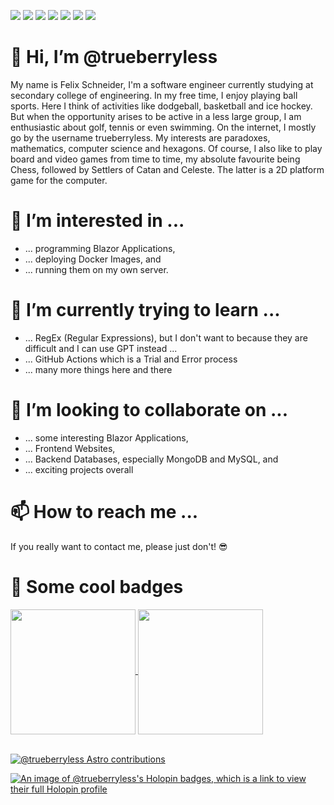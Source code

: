 ![](https://img.shields.io/badge/ØWPM-80-yellow)
![](https://img.shields.io/badge/Keyboard-QWERTZ-orange)
![](https://img.shields.io/badge/Country-Austria-blueviolet)
![](https://img.shields.io/badge/Level-yes-informational)
![](https://img.shields.io/badge/Motivation-inactive-inactive)
![](https://img.shields.io/badge/Coolness-∞-brightgreen)
![](https://img.shields.io/badge/forgetful-don't_remember-critical)

# 👋 Hi, I’m @trueberryless

My name is Felix Schneider, I'm a software engineer currently studying at secondary college of engineering. In my free time, I enjoy playing ball sports. Here I think of activities like dodgeball, basketball and ice hockey. But
when the opportunity arises to be active in a less large group, I am enthusiastic about golf, tennis or even
swimming. On the internet, I mostly go by the username trueberryless. My interests are paradoxes,
mathematics, computer science and hexagons. Of course, I also like to play board and video games from time to
time, my absolute favourite being Chess, followed by Settlers of Catan and Celeste. The latter is a 2D platform
game for the computer.

# 👀 I’m interested in ...

- ... programming Blazor Applications,
- ... deploying Docker Images, and
- ... running them on my own server.

# 🌱 I’m currently trying to learn ...

- ... RegEx (Regular Expressions), but I don't want to because they are difficult and I can use GPT instead ...
- ... GitHub Actions which is a Trial and Error process
- ... many more things here and there

# 💞️ I’m looking to collaborate on ...

- ... some interesting Blazor Applications,
- ... Frontend Websites,
- ... Backend Databases, especially MongoDB and MySQL, and
- ... exciting projects overall

# 📫 How to reach me ...

If you really want to contact me, please just don't! 😎

# 🚀 Some cool badges

<a href="https://github.com/anuraghazra/github-readme-stats">
  <img height=200 align="center" src="https://github-readme-stats.vercel.app/api?username=trueberryless" />
</a>
<a href="https://github.com/anuraghazra/convoychat">
  <img height=200 align="center" src="https://github-readme-stats.vercel.app/api/top-langs?username=trueberryless&layout=compact&langs_count=8&card_width=320" />
</a>
<br/>
<br/>

[![@trueberryless Astro contributions](https://astro.badg.es/v2/contributor/trueberryless.svg)](https://astro.badg.es/contributor/trueberryless/)

[![An image of @trueberryless's Holopin badges, which is a link to view their full Holopin profile](https://holopin.me/trueberryless)](https://holopin.io/@trueberryless)

<!---
trueberryless/trueberryless is a ✨ special ✨ repository because its `README.md` (this file) appears on your GitHub profile.
You can click the Preview link to take a look at your changes.
--->
